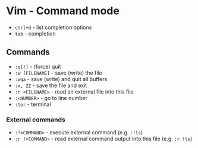 # Vim - Command mode

- `ctrl+d` - list completion options
- `tab` - completion

## Commands
- `:q[!]` - (force) quit
- `:w [FILENAME]` - save (write) the file
- `:wqa` - save (write) and quit all buffers
- `:x, ZZ` - save the file and exit
- `:r <FILENAME>` - read an external file into this file
- `:<NUMBER>` - go to line number
- `:ter` - terminal

### External commands
- `:!<COMMAND>` - execute external command (e.g. `:!ls`)
- `:r !<COMMAND>` - read external command output into this file (e.g. `:r !ls`)

